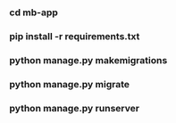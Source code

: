 ### cd mb-app
### pip install -r requirements.txt
### python manage.py makemigrations
### python manage.py migrate
### python manage.py runserver

